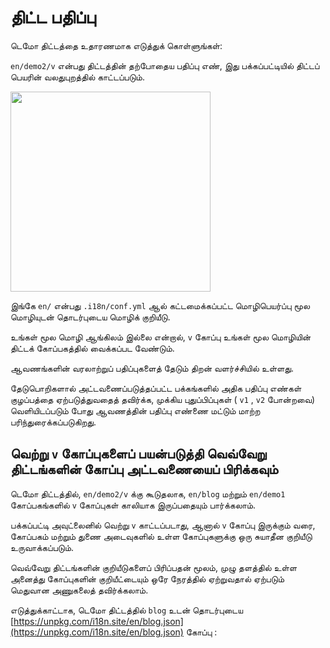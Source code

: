 # திட்ட பதிப்பு

டெமோ திட்டத்தை உதாரணமாக எடுத்துக் கொள்ளுங்கள்:

`en/demo2/v` என்பது திட்டத்தின் தற்போதைய பதிப்பு எண், இது பக்கப்பட்டியில் திட்டப் பெயரின் வலதுபுறத்தில் காட்டப்படும்.

<img src="https://p.3ti.site/1721290486.avif" width="320px">

இங்கே `en/` என்பது `.i18n/conf.yml` ஆல் கட்டமைக்கப்பட்ட மொழிபெயர்ப்பு மூல மொழியுடன் தொடர்புடைய மொழிக் குறியீடு.

உங்கள் மூல மொழி ஆங்கிலம் இல்லை என்றால், `v` கோப்பு உங்கள் மூல மொழியின் திட்டக் கோப்பகத்தில் வைக்கப்பட வேண்டும்.

ஆவணங்களின் வரலாற்றுப் பதிப்புகளைத் தேடும் திறன் வளர்ச்சியில் உள்ளது.

தேடுபொறிகளால் அட்டவணைப்படுத்தப்பட்ட பக்கங்களில் அதிக பதிப்பு எண்கள் குழப்பத்தை ஏற்படுத்துவதைத் தவிர்க்க, முக்கிய புதுப்பிப்புகள் ( `v1` , `v2` போன்றவை) வெளியிடப்படும் போது ஆவணத்தின் பதிப்பு எண்ணை மட்டும் மாற்ற பரிந்துரைக்கப்படுகிறது.

## வெற்று `v` கோப்புகளைப் பயன்படுத்தி வெவ்வேறு திட்டங்களின் கோப்பு அட்டவணையைப் பிரிக்கவும்

டெமோ திட்டத்தில், `en/demo2/v` க்கு கூடுதலாக, `en/blog` மற்றும் `en/demo1` கோப்பகங்களில் `v` கோப்புகள் காலியாக இருப்பதையும் பார்க்கலாம்.

பக்கப்பட்டி அவுட்லைனில் வெற்று `v` காட்டப்படாது, ஆனால் `v` கோப்பு இருக்கும் வரை, கோப்பகம் மற்றும் துணை அடைவுகளில் உள்ள கோப்புகளுக்கு ஒரு சுயாதீன குறியீடு உருவாக்கப்படும்.

வெவ்வேறு திட்டங்களின் குறியீடுகளைப் பிரிப்பதன் மூலம், முழு தளத்தில் உள்ள அனைத்து கோப்புகளின் குறியீட்டையும் ஒரே நேரத்தில் ஏற்றுவதால் ஏற்படும் மெதுவான அணுகலைத் தவிர்க்கலாம்.

எடுத்துக்காட்டாக, டெமோ திட்டத்தில் `blog` உடன் தொடர்புடைய [https://unpkg.com/i18n.site/en/blog.json](https://unpkg.com/i18n.site/en/blog.json) கோப்பு :